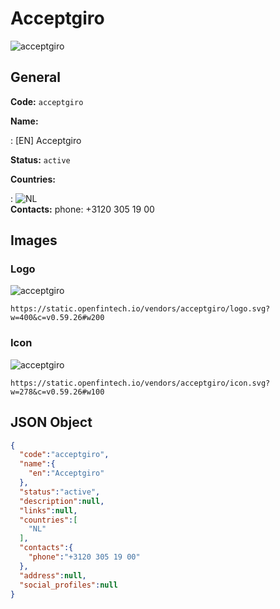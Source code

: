 
# Acceptgiro 
![acceptgiro](https://static.openfintech.io/vendors/acceptgiro/logo.svg?w=400&c=v0.59.26#w200)  

## General 
 
**Code:** `acceptgiro` 
 
**Name:** 
 
:	[EN] Acceptgiro 
 
**Status:** `active` 
 
 
**Countries:** 
 
:	![NL](https://cdnjs.cloudflare.com/ajax/libs/flag-icon-css/3.3.0/flags/4x3/nl.svg#w24)  
**Contacts:** 
phone: +3120 305 19 00
## Images 

### Logo 
 
![acceptgiro](https://static.openfintech.io/vendors/acceptgiro/logo.svg?w=400&c=v0.59.26#w200)  

```
https://static.openfintech.io/vendors/acceptgiro/logo.svg?w=400&c=v0.59.26#w200
```  

### Icon 
 
![acceptgiro](https://static.openfintech.io/vendors/acceptgiro/icon.svg?w=278&c=v0.59.26#w100)  

```
https://static.openfintech.io/vendors/acceptgiro/icon.svg?w=278&c=v0.59.26#w100
```  

## JSON Object 

```json
{
  "code":"acceptgiro",
  "name":{
    "en":"Acceptgiro"
  },
  "status":"active",
  "description":null,
  "links":null,
  "countries":[
    "NL"
  ],
  "contacts":{
    "phone":"+3120 305 19 00"
  },
  "address":null,
  "social_profiles":null
}
```  
